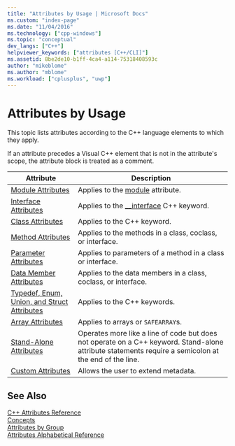 ```yaml
---
title: "Attributes by Usage | Microsoft Docs"
ms.custom: "index-page"
ms.date: "11/04/2016"
ms.technology: ["cpp-windows"]
ms.topic: "conceptual"
dev_langs: ["C++"]
helpviewer_keywords: ["attributes [C++/CLI]"]
ms.assetid: 8be2de10-b1ff-4ca4-a114-75318408593c
author: "mikeblome"
ms.author: "mblome"
ms.workload: ["cplusplus", "uwp"]
---
```

# Attributes by Usage

This topic lists attributes according to the C++ language elements to which they apply.

If an attribute precedes a Visual C++ element that is not in the attribute's scope, the attribute block is treated as a comment.

|Attribute|Description|
|---------------|-----------------|
|[Module Attributes](../windows/module-attributes.md)|Applies to the [module](../windows/module-cpp.md) attribute.|
|[Interface Attributes](../windows/interface-attributes.md)|Applies to the [__interface](../cpp/interface.md) C++ keyword.|
|[Class Attributes](../windows/class-attributes.md)|Applies to the C++ keyword.|
|[Method Attributes](../windows/method-attributes.md)|Applies to the methods in a class, coclass, or interface.|
|[Parameter Attributes](../windows/parameter-attributes.md)|Applies to parameters of a method in a class or interface.|
|[Data Member Attributes](../windows/data-member-attributes.md)|Applies to the data members in a class, coclass, or interface.|
|[Typedef, Enum, Union, and Struct Attributes](../windows/typedef-enum-union-and-struct-attributes.md)|Applies to the C++ keywords.|
|[Array Attributes](../windows/array-attributes.md)|Applies to arrays or `SAFEARRAY`s.|
|[Stand-Alone Attributes](../windows/stand-alone-attributes.md)|Operates more like a line of code but does not operate on a C++ keyword. Stand-alone attribute statements require a semicolon at the end of the line.|
|[Custom Attributes](../windows/custom-attributes-cpp.md)|Allows the user to extend metadata.|

## See Also

[C++ Attributes Reference](../windows/cpp-attributes-reference.md)<br/>
[Concepts](../windows/attributed-programming-concepts.md)<br/>
[Attributes by Group](../windows/attributes-by-group.md)<br/>
[Attributes Alphabetical Reference](../windows/attributes-alphabetical-reference.md)